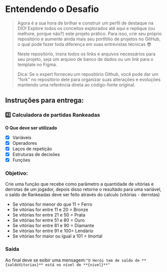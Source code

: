 # Entendendo o Desafio

> Agora é a sua hora de brilhar e construir um perfil de destaque na DIO! Explore todos os conceitos explorados até aqui e replique (ou melhore, porque não?) este projeto prático. Para isso, crie seu próprio repositório e aumente ainda mais seu portfólio de projetos no GitHub, o qual pode fazer toda diferença em suas entrevistas técnicas 😎
>  
> Neste repositório, insira todos os links e arquivos necessários para seu projeto, seja um arquivo de banco de dados ou um link para o template no Figma.
>  
> Dica: Se o expert forneceu um repositório Github, você pode dar um "fork" no repositório dele para organizar suas alterações e evoluções mantendo uma referência direta ao código-fonte original.
 
## Instruções para entrega:

### 2️⃣ Calculadora de partidas Rankeadas

**O Que deve ser utilizado**

- [x] Variáveis
- [x] Operadores
- [x] Laços de repetição
- [x] Estruturas de decisões
- [x] Funções

### Objetivo:

Crie uma função que recebe como parâmetro a quantidade de vitórias e derrotas de um jogador,
depois disso retorne o resultado para uma variável, o saldo de Rankeadas deve ser feito através do calculo (vitórias - derrotas)

- Se vitórias for menor do que 11 = Ferro
- Se vitórias for entre 11 e 20 = Bronze
- Se vitórias for entre 21 e 50 = Prata
- Se vitórias for entre 51 e 80 = Ouro
- Se vitórias for entre 81 e 90 = Diamante
- Se vitórias for entre 91 e 100= Lendário
- Se vitórias for maior ou igual a 101 = Imortal

### Saída

Ao final deve se exibir uma mensagem:`"O Herói tem de saldo de **{saldoVitorias}** está no nível de **{nivel}**"`
